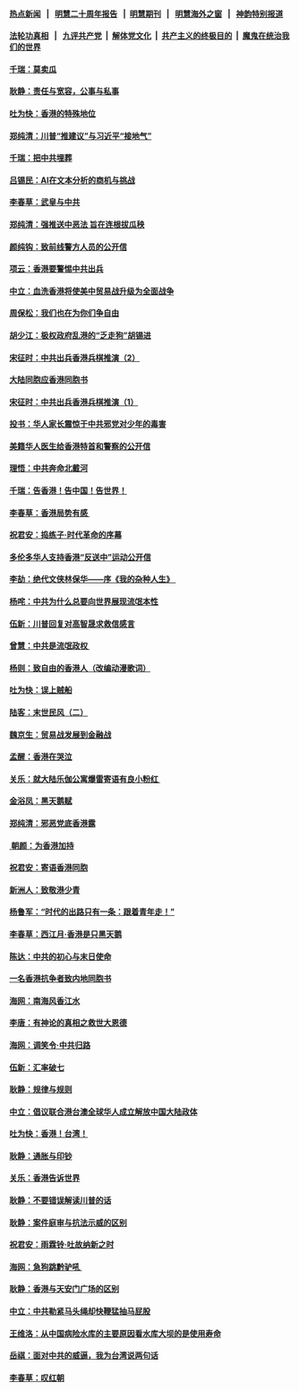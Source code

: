 #### [热点新闻](热点新闻.md?t=08191955)  &nbsp;&nbsp;|&nbsp;&nbsp; [明慧二十周年报告](https://github.com/gfw-breaker/mh-reports/blob/master/README.md?t=08191955) &nbsp;&nbsp;|&nbsp;&nbsp;[明慧期刊](https://github.com/gfw-breaker/mh-qikan) &nbsp;&nbsp;|&nbsp;&nbsp; [明慧海外之窗](https://github.com/gfw-breaker/mh-news/blob/master/README.md?t=08191955) &nbsp;&nbsp;|&nbsp;&nbsp; [神韵特别报道](https://github.com/gfw-breaker/mh-news/blob/master/shenyun.md?t=08191955) 

#### [法轮功真相](https://github.com/gfw-breaker/truth/blob/master/README.md?t=08191955) &nbsp;&nbsp;|&nbsp;&nbsp; [九评共产党](../../../../9ping.md/blob/master/README.md?t=08191955) &nbsp;|&nbsp; [解体党文化](../../../../jtdwh.md/blob/master/README.md?t=08191955)  &nbsp;|&nbsp; [共产主义的终极目的](../../../../gczydzjmd.md/blob/master/README.md?t=08191955) &nbsp;|&nbsp; [魔鬼在统治我们的世界](../../../../mgztzwmdsj.md/blob/master/README.md?t=08191955) 

#### [千瑞：莫卖瓜](../pages/nsc993/n11463014.md?t=08191955) 

#### [耿静：责任与宽容，公事与私事](../pages/nsc993/n11462810.md?t=08191955) 

#### [吐为快：香港的特殊地位](../pages/nsc993/n11462562.md?t=08191955) 

#### [郑纯清：川普“推建议”与习近平“接地气”](../pages/nsc993/n11461683.md?t=08191955) 

#### [千瑞：把中共埋葬](../pages/nsc993/n11461658.md?t=08191955) 

#### [吕锡民：AI在文本分析的商机与挑战](../pages/nsc993/n11460607.md?t=08191955) 

#### [李春草：武皇与中共](../pages/nsc993/n11460589.md?t=08191955) 

#### [郑纯清：强推送中恶法 旨在连根拔瓜秧](../pages/nsc993/n11460526.md?t=08191955) 

#### [颜纯钩：致前线警方人员的公开信](../pages/nsc993/n11459564.md?t=08191955) 

#### [项云：香港要警惕中共出兵](../pages/nsc993/n11459530.md?t=08191955) 

#### [中立：血洗香港将使美中贸易战升级为全面战争](../pages/nsc993/n11459717.md?t=08191955) 

#### [周保松：我们也在为你们争自由](../pages/nsc993/n11459087.md?t=08191955) 

#### [胡少江：极权政府乱港的“乏走狗”胡锡进](../pages/nsc993/n11459051.md?t=08191955) 

#### [宋征时：中共出兵香港兵棋推演（2）](../pages/nsc993/n11458306.md?t=08191955) 

#### [大陆同胞应香港同胞书](../pages/nsc993/n11457241.md?t=08191955) 

#### [宋征时：中共出兵香港兵棋推演（1）](../pages/nsc993/n11455979.md?t=08191955) 

#### [投书：华人家长震惊于中共邪党对少年的毒害](../pages/nsc993/n11454664.md?t=08191955) 

#### [美籍华人医生给香港特首和警察的公开信](../pages/nsc993/n11454599.md?t=08191955) 

#### [理悟：中共奔命北戴河](../pages/nsc993/n11454254.md?t=08191955) 

#### [千瑞：告香港！告中国！告世界！](../pages/nsc993/n11452639.md?t=08191955) 

#### [李春草：香港局势有感 ](../pages/nsc993/n11452364.md?t=08191955) 

#### [祝君安：捣练子‧时代革命的序幕](../pages/nsc993/n11452353.md?t=08191955) 

#### [多伦多华人支持香港“反送中”运动公开信](../pages/nsc993/n11452323.md?t=08191955) 

#### [李劼：绝代文侠林保华——序《我的杂种人生》 ](../pages/nsc993/n11452282.md?t=08191955) 

#### [杨咤：中共为什么总要向世界展现流氓本性](../pages/nsc993/n11448899.md?t=08191955) 

#### [伍新：川普回复对高智晟求救信感言](../pages/nsc993/n11448808.md?t=08191955) 

#### [曾慧：中共是流氓政权 ](../pages/nsc993/n11447277.md?t=08191955) 

#### [杨则：致自由的香港人（改编动漫歌词）](../pages/nsc993/n11447253.md?t=08191955) 

#### [吐为快：误上贼船](../pages/nsc993/n11447241.md?t=08191955) 

#### [陆客：末世民风（二）](../pages/nsc993/n11447032.md?t=08191955) 

#### [魏京生：贸易战发展到金融战](../pages/nsc993/n11446827.md?t=08191955) 

#### [孟醒：香港在哭泣](../pages/nsc993/n11445586.md?t=08191955) 

#### [关乐：就大陆乐伽公寓爆雷寄语有良小粉红 ](../pages/nsc993/n11445344.md?t=08191955) 

#### [金浴凤：黑天鹅赋](../pages/nsc993/n11445105.md?t=08191955) 

#### [郑纯清：邪恶党底香港露](../pages/nsc993/n11444937.md?t=08191955) 

#### [ 朝颜：为香港加持](../pages/nsc993/n11444414.md?t=08191955) 

#### [祝君安：寄语香港同胞](../pages/nsc993/n11443350.md?t=08191955) 

#### [新洲人：致敬港少青](../pages/nsc993/n11441897.md?t=08191955) 

#### [杨鲁军：“时代的出路只有一条：跟着青年走！”](../pages/nsc993/n11441859.md?t=08191955) 

#### [李春草：西江月‧香港是只黑天鹅](../pages/nsc993/n11441829.md?t=08191955) 

#### [陈达：中共的初心与末日使命](../pages/nsc993/n11441726.md?t=08191955) 

#### [一名香港抗争者致内地同胞书](../pages/nsc993/n11440659.md?t=08191955) 

#### [海网：南海风香江水](../pages/nsc993/n11438110.md?t=08191955) 

#### [李唐：有神论的真相之救世大恩德](../pages/nsc993/n11436653.md?t=08191955) 

#### [海网：调笑令‧中共归路](../pages/nsc993/n11436573.md?t=08191955) 

#### [伍新：汇率破七](../pages/nsc993/n11436554.md?t=08191955) 

#### [耿静：规律与规则](../pages/nsc993/n11436606.md?t=08191955) 

#### [中立：倡议联合港台澳全球华人成立解放中国大陆政体](../pages/nsc993/n11436445.md?t=08191955) 

#### [吐为快：香港！台湾！](../pages/nsc993/n11435792.md?t=08191955) 

#### [耿静：通胀与印钞](../pages/nsc993/n11434079.md?t=08191955) 

#### [关乐：香港告诉世界](../pages/nsc993/n11433573.md?t=08191955) 

#### [耿静：不要错误解读川普的话](../pages/nsc993/n11431402.md?t=08191955) 

#### [耿静：案件庭审与抗法示威的区别](../pages/nsc993/n11431493.md?t=08191955) 

#### [祝君安：雨霖铃‧吐故纳新之时](../pages/nsc993/n11431512.md?t=08191955) 

#### [海网：急狗跳黔驴吼 ](../pages/nsc993/n11431212.md?t=08191955) 

#### [耿静：香港与天安门广场的区别](../pages/nsc993/n11431474.md?t=08191955) 

#### [中立：中共勒紧马头绳却快鞭猛抽马屁股](../pages/nsc993/n11431074.md?t=08191955) 

#### [王维洛：从中国病险水库的主要原因看水库大坝的是使用寿命](../pages/nsc993/n11430967.md?t=08191955) 

#### [岳祺：面对中共的威逼，我为台湾说两句话](../pages/nsc993/n11429685.md?t=08191955) 

#### [李春草：叹红朝](../pages/nsc993/n11429651.md?t=08191955) 

